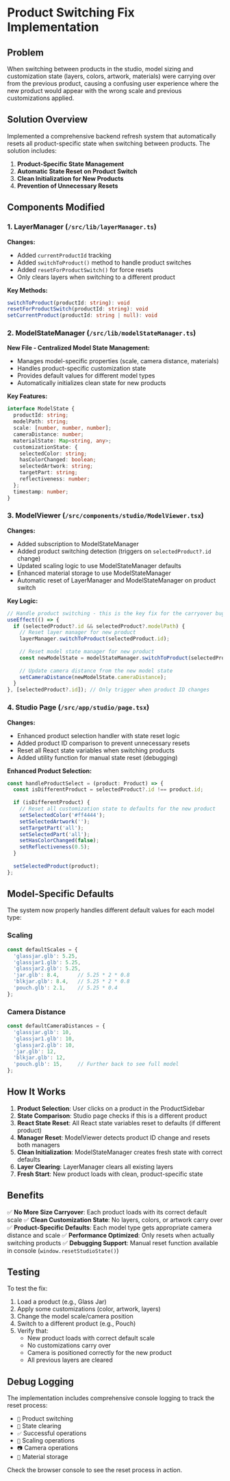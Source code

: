 # Product Switching Fix Implementation

## Problem
When switching between products in the studio, model sizing and customization state (layers, colors, artwork, materials) were carrying over from the previous product, causing a confusing user experience where the new product would appear with the wrong scale and previous customizations applied.

## Solution Overview
Implemented a comprehensive backend refresh system that automatically resets all product-specific state when switching between products. The solution includes:

1. **Product-Specific State Management**
2. **Automatic State Reset on Product Switch**
3. **Clean Initialization for New Products**
4. **Prevention of Unnecessary Resets**

## Components Modified

### 1. LayerManager (`/src/lib/layerManager.ts`)
**Changes:**
- Added `currentProductId` tracking
- Added `switchToProduct()` method to handle product switches
- Added `resetForProductSwitch()` for force resets
- Only clears layers when switching to a different product

**Key Methods:**
```typescript
switchToProduct(productId: string): void
resetForProductSwitch(productId: string): void
setCurrentProduct(productId: string | null): void
```

### 2. ModelStateManager (`/src/lib/modelStateManager.ts`)
**New File - Centralized Model State Management:**
- Manages model-specific properties (scale, camera distance, materials)
- Handles product-specific customization state
- Provides default values for different model types
- Automatically initializes clean state for new products

**Key Features:**
```typescript
interface ModelState {
  productId: string;
  modelPath: string;
  scale: [number, number, number];
  cameraDistance: number;
  materialState: Map<string, any>;
  customizationState: {
    selectedColor: string;
    hasColorChanged: boolean;
    selectedArtwork: string;
    targetPart: string;
    reflectiveness: number;
  };
  timestamp: number;
}
```

### 3. ModelViewer (`/src/components/studio/ModelViewer.tsx`)
**Changes:**
- Added subscription to ModelStateManager
- Added product switching detection (triggers on `selectedProduct?.id` change)
- Updated scaling logic to use ModelStateManager defaults
- Enhanced material storage to use ModelStateManager
- Automatic reset of LayerManager and ModelStateManager on product switch

**Key Logic:**
```typescript
// Handle product switching - this is the key fix for the carryover bug
useEffect(() => {
  if (selectedProduct?.id && selectedProduct?.modelPath) {
    // Reset layer manager for new product
    layerManager.switchToProduct(selectedProduct.id);
    
    // Reset model state manager for new product  
    const newModelState = modelStateManager.switchToProduct(selectedProduct.id, selectedProduct.modelPath);
    
    // Update camera distance from the new model state
    setCameraDistance(newModelState.cameraDistance);
  }
}, [selectedProduct?.id]); // Only trigger when product ID changes
```

### 4. Studio Page (`/src/app/studio/page.tsx`)
**Changes:**
- Enhanced product selection handler with state reset logic
- Added product ID comparison to prevent unnecessary resets
- Reset all React state variables when switching products
- Added utility function for manual state reset (debugging)

**Enhanced Product Selection:**
```typescript
const handleProductSelect = (product: Product) => {
  const isDifferentProduct = selectedProduct?.id !== product.id;
  
  if (isDifferentProduct) {
    // Reset all customization state to defaults for the new product
    setSelectedColor('#ff4444');
    setSelectedArtwork('');
    setTargetPart('all');
    setSelectedPart('all');
    setHasColorChanged(false);
    setReflectiveness(0.5);
  }
  
  setSelectedProduct(product);
};
```

## Model-Specific Defaults

The system now properly handles different default values for each model type:

### Scaling
```typescript
const defaultScales = {
  'glassjar.glb': 5.25,
  'glassjar1.glb': 5.25,
  'glassjar2.glb': 5.25,
  'jar.glb': 8.4,      // 5.25 * 2 * 0.8
  'blkjar.glb': 8.4,   // 5.25 * 2 * 0.8
  'pouch.glb': 2.1,    // 5.25 * 0.4
};
```

### Camera Distance
```typescript
const defaultCameraDistances = {
  'glassjar.glb': 10,
  'glassjar1.glb': 10,
  'glassjar2.glb': 10,
  'jar.glb': 12,
  'blkjar.glb': 12,
  'pouch.glb': 15,     // Further back to see full model
};
```

## How It Works

1. **Product Selection**: User clicks on a product in the ProductSidebar
2. **State Comparison**: Studio page checks if this is a different product
3. **React State Reset**: All React state variables reset to defaults (if different product)
4. **Manager Reset**: ModelViewer detects product ID change and resets both managers
5. **Clean Initialization**: ModelStateManager creates fresh state with correct defaults
6. **Layer Clearing**: LayerManager clears all existing layers
7. **Fresh Start**: New product loads with clean, product-specific state

## Benefits

✅ **No More Size Carryover**: Each product loads with its correct default scale
✅ **Clean Customization State**: No layers, colors, or artwork carry over
✅ **Product-Specific Defaults**: Each model type gets appropriate camera distance and scale
✅ **Performance Optimized**: Only resets when actually switching products
✅ **Debugging Support**: Manual reset function available in console (`window.resetStudioState()`)

## Testing

To test the fix:
1. Load a product (e.g., Glass Jar)
2. Apply some customizations (color, artwork, layers)
3. Change the model scale/camera position
4. Switch to a different product (e.g., Pouch)
5. Verify that:
   - New product loads with correct default scale
   - No customizations carry over
   - Camera is positioned correctly for the new product
   - All previous layers are cleared

## Debug Logging

The implementation includes comprehensive console logging to track the reset process:
- `🔄` Product switching
- `🧹` State clearing
- `✅` Successful operations
- `📏` Scaling operations
- `📷` Camera operations
- `💾` Material storage

Check the browser console to see the reset process in action.
